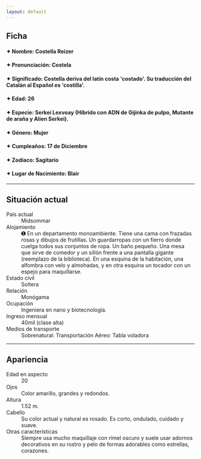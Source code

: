 ```yaml
---
layout: default
---
```

## Ficha

#### **✦** Nombre: Costella Reizer<br>
#### **✦** Pronunciación: Costela<br>
#### **✦** Significado: Costella deriva del latín costa 'costado'. Su traducción del Catalán al Español es 'costilla'.<br>
#### **✦** Edad: 26 <br>
#### **✦** Especie: Serkei Lexvoay (Híbrido con ADN de Gijinka de pulpo, Mutante de araña y Alien Serkei).<br>
#### **✦** Género: Mujer<br>
#### **✦** Cumpleaños: 17 de Diciembre<br>
#### **✦** Zodíaco: Sagitario<br>
#### **✦** Lugar de Nacimiento: Blair<br>

* * *

## Situación actual

<dt>País actual</dt>  <dd>Midsommar</dd>
<dt>Alojamiento</dt>  <dd>➊ En un departamento monoambiente. Tiene una cama con frazadas rosas y dibujos de frutillas. Un guardarropas con un fierro donde cuelga todos sus conjuntos de ropa. Un baño pequeño. Una mesa que sirve de comedor y un sillón frente a una pantalla gigante (reemplazo de la biblioteca). En una esquina de la habitación, una alfombra con velo y almohadas, y en otra esquina un tocador con un espejo para maquillarse. </dd>
<dt>Estado civil</dt>  <dd>Soltera</dd>
<dt>Relación</dt>  <dd>Monógama</dd>
<dt>Ocupación</dt>  <dd>Ingeniera en nano y biotecnología.</dd>
<dt>Ingreso mensual</dt>  <dd>40mil (clase alta)</dd>
<dt>Medios de transporte</dt> 
<dd>Sobrenatural: Transportación 
Aéreo: Tabla voladora </dd>


* * *

## Apariencia

<dt>Edad en aspecto</dt> 
<dd>20</dd>
<dt>Ojos</dt>  <dd>Color amarillo, grandes y redondos. </dd>
<dt>Altura</dt>  <dd>1.52 m.</dd>
<dt>Cabello</dt>  <dd>Su color actual y natural es rosado. Es corto, ondulado, cuidado y suave. </dd>
<dt>Otras características</dt> <dd>Siempre usa mucho maquillaje con rímel oscuro y suele usar adornos decorativos en su rostro y pelo de formas adorables como estrellas, corazones.
</dd>

